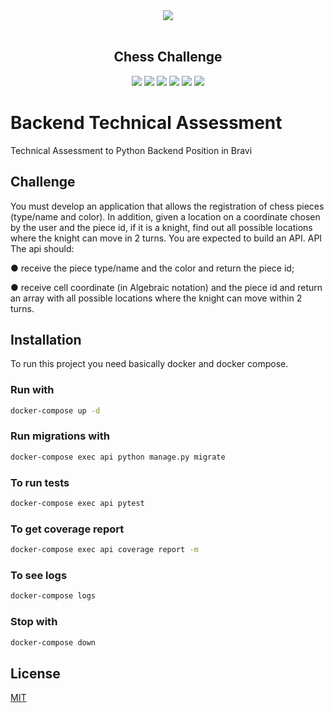 <div align='center'>
    <img src='https://user-images.githubusercontent.com/55309160/131547708-89c3fc11-f1ac-4d98-a109-2bf31883c814.png'></img><br/><br/>
    <h2><b>Chess Challenge</b></h2>
    <img src='https://img.shields.io/badge/Python-3.8-blue'></img>
    <img src='https://img.shields.io/badge/Django-3.1.7-green'></img>
    <img src='https://img.shields.io/badge/Django_REST_Framework-3.12.3-red'></img>
    <img src='https://img.shields.io/badge/postgres-13-green'></img>
    <img src='https://img.shields.io/badge/Coverage-5.5-red'></img>
    <img src='https://img.shields.io/badge/Pytest-6.2.2-red'></img>
</div>

# Backend Technical Assessment

Technical Assessment to Python Backend Position in Bravi

## Challenge

You must develop an application that allows the registration of chess pieces (type/name
and color). In addition, given a location on a coordinate chosen by the user and the piece id,
if it is a knight, find out all possible locations where the knight can move in 2 turns.
You are expected to build an API.
API
The api should:

● receive the piece type/name and the color and return the piece id;

● receive cell coordinate (in Algebraic notation) and the piece id and return an array
with all possible locations where the knight can move within 2 turns.

## Installation

To run this project you need basically docker and docker compose.

### Run with

```bash
docker-compose up -d
```

### Run migrations with

```bash
docker-compose exec api python manage.py migrate
```

### To run tests

```bash
docker-compose exec api pytest
```

### To get coverage report

```bash
docker-compose exec api coverage report -m
```

### To see logs

```bash
docker-compose logs
```

### Stop with

```bash
docker-compose down
```

## License
[MIT](https://choosealicense.com/licenses/mit/)